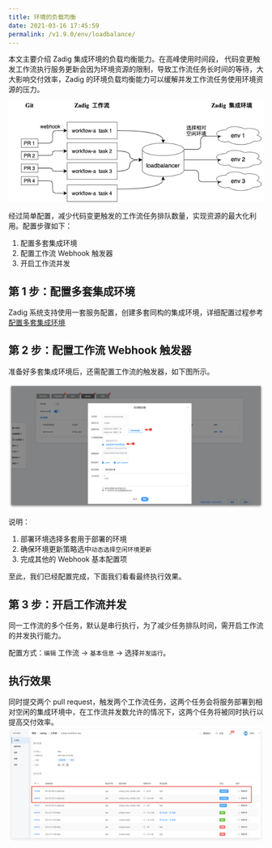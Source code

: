 ```yaml
---
title: 环境的负载均衡
date: 2021-03-16 17:45:59
permalink: /v1.9.0/env/loadbalance/
---
```


本文主要介绍 Zadig 集成环境的负载均衡能力。在高峰使用时间段， 代码变更触发工作流执行服务更新会因为环境资源的限制，导致工作流任务长时间的等待，大大影响交付效率，Zadig 的环境负载均衡能力可以缓解并发工作流任务使用环境资源的压力。

![环境负载均衡](./_images/env_loadbalance.png)

经过简单配置，减少代码变更触发的工作流任务排队数量，实现资源的最大化利用。配置步骤如下：

1. 配置多套集成环境
2. 配置工作流 Webhook 触发器
3. 开启工作流并发

## 第 1 步：配置多套集成环境
Zadig 系统支持使用一套服务配置，创建多套同构的集成环境，详细配置过程参考[配置多套集成环境](/v1.9.0/env/multi-env/)

## 第 2 步：配置工作流 Webhook 触发器
准备好多套集成环境后，还需配置工作流的触发器，如下图所示。

![webhook配置](./_images/env_loadbalance_webhook.png)

说明：
1. 部署环境选择多套用于部署的环境
2. 确保环境更新策略选中`动态选择空闲环境更新`
3. 完成其他的 Webhook 基本配置项

至此，我们已经配置完成，下面我们看看最终执行效果。

## 第 3 步：开启工作流并发
同一工作流的多个任务，默认是串行执行，为了减少任务排队时间，需开启工作流的并发执行能力。

配置方式：`编辑` 工作流 -> `基本信息` -> 选择`并发运行`。

## 执行效果
同时提交两个 pull request，触发两个工作流任务，这两个任务会将服务部署到相对空闲的集成环境中，在工作流并发数允许的情况下，这两个任务将被同时执行以提高交付效率。
![env_loadbalance_result](./_images/env_loadbalance_result.png)

